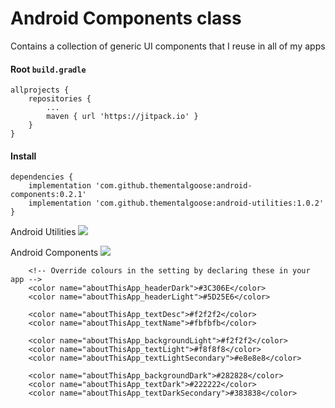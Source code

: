 # Android Components class

Contains a collection of generic UI components that I reuse in all of my apps

#### Root `build.gradle`

```
allprojects {
	repositories {
		...
		maven { url 'https://jitpack.io' }
	}
}
```

#### Install

```
dependencies {
    implementation 'com.github.thementalgoose:android-components:0.2.1'
    implementation 'com.github.thementalgoose:android-utilities:1.0.2'
}
```

Android Utilities [![](https://jitpack.io/v/thementalgoose/android-utilities.svg)](https://jitpack.io/#thementalgoose/android-utilities)

Android Components [![](https://jitpack.io/v/thementalgoose/android-components.svg)](https://jitpack.io/#thementalgoose/android-components)


```
    <!-- Override colours in the setting by declaring these in your app -->
    <color name="aboutThisApp_headerDark">#3C306E</color>
    <color name="aboutThisApp_headerLight">#5D25E6</color>

    <color name="aboutThisApp_textDesc">#f2f2f2</color>
    <color name="aboutThisApp_textName">#fbfbfb</color>

    <color name="aboutThisApp_backgroundLight">#f2f2f2</color>
    <color name="aboutThisApp_textLight">#f8f8f8</color>
    <color name="aboutThisApp_textLightSecondary">#e8e8e8</color>

    <color name="aboutThisApp_backgroundDark">#282828</color>
    <color name="aboutThisApp_textDark">#222222</color>
    <color name="aboutThisApp_textDarkSecondary">#383838</color>
```